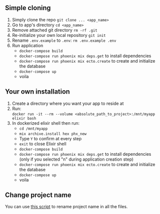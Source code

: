 ## Simple cloning

1. Simply clone the repo `git clone ... <app_name>`
2. Go to app's directory `cd <app_name>`
3. Remove attached git directory `rm -rf .git`
4. Re-initialize your own local repository `git init`
5. Rename `.env.example` to `.env`: `rm .env.example .env`
6. Run application
   - `docker-compose build`
   - `docker-compose run phoenix mix deps.get` to install dependencies
   - `docker-compose run phoenix mix ecto.create` to create and initialize the database
   - `docker-compose up`
   - voila

## Your own installation

1. Create a directory where you want your app to reside at
2. Run:  
   `docker run -it --rm --volume <absolute_path_to_project>:/mnt/myapp elixir bash`
3. In dockerized elixir shell then run:
   - `cd /mnt/myapp`
   - `mix archive.install hex phx_new`
   - Type `Y` to confirm at every step
   - `exit` to close Elixir shell
   - `docker-compose build`
   - `docker-compose run phoenix mix deps.get` to install dependencies  
      (only if you selected "n" during application creation step)
   - `docker-compose run phoenix mix ecto.create` to create and initialize the database
   - `docker-compose up`
   - voila

## Change project name

You can use [this script](https://gist.github.com/wbednarski/fcd9a68f600971f6fab6114be44bd403) to rename project name in all the files.
